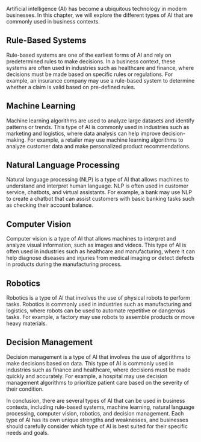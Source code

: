 
Artificial intelligence (AI) has become a ubiquitous technology in modern businesses. In this chapter, we will explore the different types of AI that are commonly used in business contexts.

Rule-Based Systems
------------------

Rule-based systems are one of the earliest forms of AI and rely on predetermined rules to make decisions. In a business context, these systems are often used in industries such as healthcare and finance, where decisions must be made based on specific rules or regulations. For example, an insurance company may use a rule-based system to determine whether a claim is valid based on pre-defined rules.

Machine Learning
----------------

Machine learning algorithms are used to analyze large datasets and identify patterns or trends. This type of AI is commonly used in industries such as marketing and logistics, where data analysis can help improve decision-making. For example, a retailer may use machine learning algorithms to analyze customer data and make personalized product recommendations.

Natural Language Processing
---------------------------

Natural language processing (NLP) is a type of AI that allows machines to understand and interpret human language. NLP is often used in customer service, chatbots, and virtual assistants. For example, a bank may use NLP to create a chatbot that can assist customers with basic banking tasks such as checking their account balance.

Computer Vision
---------------

Computer vision is a type of AI that allows machines to interpret and analyze visual information, such as images and videos. This type of AI is often used in industries such as healthcare and manufacturing, where it can help diagnose diseases and injuries from medical imaging or detect defects in products during the manufacturing process.

Robotics
--------

Robotics is a type of AI that involves the use of physical robots to perform tasks. Robotics is commonly used in industries such as manufacturing and logistics, where robots can be used to automate repetitive or dangerous tasks. For example, a factory may use robots to assemble products or move heavy materials.

Decision Management
-------------------

Decision management is a type of AI that involves the use of algorithms to make decisions based on data. This type of AI is commonly used in industries such as finance and healthcare, where decisions must be made quickly and accurately. For example, a hospital may use decision management algorithms to prioritize patient care based on the severity of their condition.

In conclusion, there are several types of AI that can be used in business contexts, including rule-based systems, machine learning, natural language processing, computer vision, robotics, and decision management. Each type of AI has its own unique strengths and weaknesses, and businesses should carefully consider which type of AI is best suited for their specific needs and goals.
